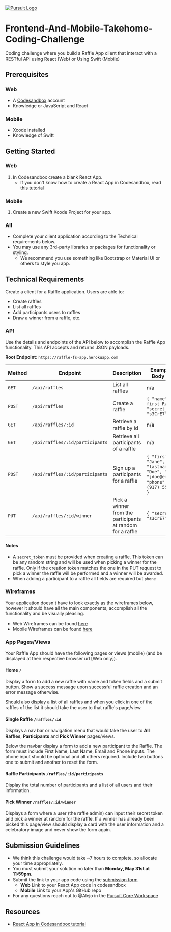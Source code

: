 [![Pursuit Logo](https://avatars1.githubusercontent.com/u/5825944?s=200&v=4)](https://pursuit.org)

# Frontend-And-Mobile-Takehome-Coding-Challenge

Coding challenge where you build a Raffle App client that interact with a RESTful API using React (Web) or Using Swift (Mobile)

## Prerequisites

### Web

- A [Codesandbox](https://codesandbox.io/) account
- Knowledge or JavaScript and React

### Mobile

- Xcode installed
- Knowledge of Swift

## Getting Started

### Web

1. In Codesandbox create a blank React App.
   - If you don't know how to create a React App in Codesandbox, read [this tutorial](https://react.school/hello-react)

### Mobile

1. Create a new Swift Xcode Project for your app.

### All

- Complete your client application according to the Technical requirements below.
- You may use any 3rd-party libraries or packages for functionality or styling.
  - We recommend you use something like Bootstrap or Material UI or others to style you app.

## Technical Requirements

Create a client for a Raffle application. Users are able to:

- Create raffles
- List all raffles
- Add participants users to raffles
- Draw a winner from a raffle, etc.

### API

Use the details and endpoints of the API below to accomplish the Raffle App functionality. This API accepts and returns JSON payloads.

**Root Endpoint**: `https://raffle-fs-app.herokuapp.com`

| Method | Endpoint                        | Description                                                | Example JSON Body Payload                                                                              |
| ------ | ------------------------------- | ---------------------------------------------------------- | ------------------------------------------------------------------------------------------------------ |
| `GET`  | `/api/raffles`                  | List all raffles                                           | n/a                                                                                                    |
| `POST` | `/api/raffles`                  | Create a raffle                                            | `{ "name": "My first Raffle", "secret_token": "s3CrE7" }`                                              |
| `GET`  | `/api/raffles/:id`              | Retrieve a raffle by id                                    | n/a                                                                                                    |
| `GET`  | `/api/raffles/:id/participants` | Retrieve all participants of a raffle                      | n/a                                                                                                    |
| `POST` | `/api/raffles/:id/participants` | Sign up a participants for a raffle                        | `{ "firstname": "Jane", "lastname": "Doe", "email": "jdoe@email.com", "phone": "+1 (917) 555-1234", }` |
| `PUT`  | `/api/raffles/:id/winner`       | Pick a winner from the participants at random for a raffle | `{ "secret_token": "s3CrE7" }`                                                                         |

#### Notes

- A `secret_token` must be provided when creating a raffle. This token can be any random string and will be used when picking a winner for the raffle. Only if the creation token matches the one in the PUT request to pick a winner the raffle will be performed and a winner will be awarded.
- When adding a participant to a raffle all fields are required but `phone`

### Wireframes

Your application doesn't have to look exactly as the wireframes below, however it should have all the main components, accomplish all the functionality and be visually pleasing.

- Web Wireframes can be found [here](./Web-Raffle-App-Wireframes.pdf)
- Mobile Wireframes can be found [here](./Mobile-Raffle-App-Wireframes.pdf)

### App Pages/Views

Your Raffle App should have the following pages or views (mobile) (and be displayed at their respective browser url [Web only]).

#### Home `/`

Display a form to add a new raffle with name and token fields and a submit button. Show a success message upon successful raffle creation and an error message otherwise.

Should also display a list of all raffles and when you click in one of the raffles of the list it should take the user to that raffle's page/view.

#### Single Raffle `/raffles/:id`

Displays a nav bar or navigation menu that would take the user to **All Raffles**, **Participants** and **Pick Winner** pages/views.

Below the navbar display a form to add a new participant to the Raffle. The form must include First Name, Last Name, Email and Phone inputs. The phone input should be optional and all others required. Include two buttons one to submit and another to reset the form.

#### Raffle Participants `/raffles/:id/participants`

Display the total number of participants and a list of all users and their information.

#### Pick Winner `/raffles/:id/winner`

Displays a form where a user (the raffle admin) can input their secret token and pick a winner at random for the raffle. If a winner has already been picked this page/view should display a card with the user information and a celebratory image and never show the form again.

## Submission Guidelines

- We think this challenge would take ~7 hours to complete, so allocate your time appropriately.
- You must submit your solution no later than **Monday, May 31st at 11:59pm.**
- Submit the link to your app code using the [submission form](https://docs.google.com/forms/d/e/1FAIpQLSeY0nBqtXTV06b2CmAreHLJzVHlG0cQHUx9g1RKPYer0hNVVQ/viewform?usp=sf_link)
  - **Web** Link to your React App code in codesandbox
  - **Mobile** Link to your App's GitHub repo
- For any questions reach out to @Alejo in the [Pursuit Core Workspace](https://pursuit-core.slack.com/)

## Resources

- [React App in Codesandbox tutorial](https://react.school/hello-react)

